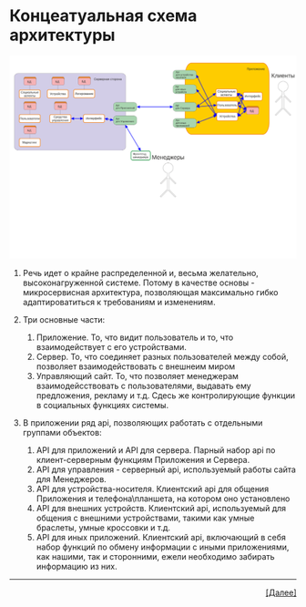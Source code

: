 # Концеатуальная схема архитектуры
![Концептуальная схема](FirstArc.svg "Концептуальная схема")

1. Речь идет о крайне распределенной и, весьма желательно, высоконагруженной системе. Потому в качестве основы - микросервисная архитектура, позволяющая максимально гибко адаптироватиться к требованиям и изменениям. 
2. Три основные части:
    1. Приложение. То, что видит пользователь и то, что взаимодействует с его устройствами.
    2. Сервер. То, что соединяет разных пользователей между собой, позволяет взаимодействовать с внешнеим миром
    3. Управляющий сайт. То, что позволяет менеджерам взаимодейсствовать с пользователями, выдавать ему предложения, рекламу и т.д. Сдесь же контролирующие функции в социальных функциях системы.

3. В приложении ряд api, позволяющих работать с отдельными группами объектов:
    1. API для приложений и API для сервера. Парный набор api по клиент-серверным функциям Приложения и Сервера.
    2. API для управления - серверный api, используемый работы сайта для Менеджеров.
    3. API для устройства-носителя. Клиентский api для общения Приложения и телефона\планшета, на котором оно установлено
    4. API для внешних устройств. Клиентский api, используемый для общения с внешними устройствами, такими как умные браслеты, умные кроссовки и т.д.
    5. API для иных приложений. Клиентский api, включающий в себя набор функций по обмену информации с иными приложениями, как нашими, так и сторонними, ежели необходимо забирать информацию из них.

---
<p align="right"><a href="05_risks.md">[Далее]</p>